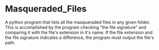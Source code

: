 # Masqueraded_Files
A python program that lists all the masqueraded files in any given folder. This is accomplished by the program checking "the file signature" and comparing it with the file's extension in it's name. If the file extension and the file signature indicates a difference, the program must output the file's path. 
